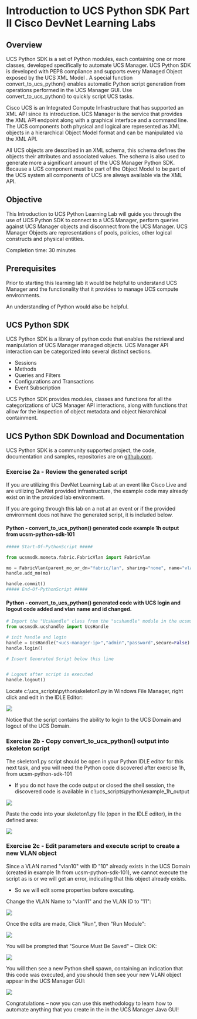 # Introduction to UCS Python SDK Part II Cisco DevNet Learning Labs

## Overview
UCS Python SDK is a set of Python modules, each containing one or more classes, developed specifically to automate UCS Manager. UCS Python SDK is developed with PEP8 compliance and supports every Managed Object exposed by the UCS XML Model . A special function convert_to_ucs_python() enables automatic Python script generation from operations performed in the UCS Manager GUI. Use convert_to_ucs_python() to quickly script UCS tasks.

Cisco UCS is an Integrated Compute Infrastructure that has supported an XML API since its introduction. UCS Manager is the service that provides the XML API endpoint along with a graphical interface and a command line.  The UCS components both physical and logical are represented as XML objects in a hierarchical Object Model format and can be manipulated via the XML API.

All UCS objects are described in an XML schema, this schema defines the objects their attributes and associated values. The schema is also used to generate more a significant amount of the UCS Manager Python SDK. Because a UCS component must be part of the Object Model to be part of the UCS system all components of UCS are always available via the XML API.

## Objective
This Introduction to UCS Python Learning Lab will guide you through the use of UCS Python SDK to connect to a UCS Manager, perform queries against UCS Manager objects and disconnect from the UCS Manager. UCS Manager Objects are representations of pools, policies, other logical constructs and physical entities.

Completion time: 30 minutes

## Prerequisites
Prior to starting this learning lab it would be helpful to understand UCS Manager and the functionality that it provides to manage UCS compute environments.

An understanding of Python would also be helpful.

## UCS Python SDK
UCS Python SDK is a library of python code that enables the retrieval and manipulation of UCS Manager managed objects. UCS Manager API interaction can be categorized into several distinct sections.
* Sessions
* Methods
* Queries and Filters
* Configurations and Transactions
* Event Subscription

UCS Python SDK provides modules, classes and functions for all the categorizations of UCS Manager API interactions, along with functions that allow for the inspection of object metadata and object hierarchical containment.

## UCS Python SDK Download and Documentation
UCS Python SDK is a community supported project, the code, documentation and samples, repositories are on [github.com](https://github.com/CiscoUcs/ucsmsdk).

### Exercise 2a - Review the generated script

  If you are utilizing this DevNet Learning Lab at an event like Cisco Live and are utilizing DevNet provided infrastructure, the example code may already exist on in the provided lab environment.

  If you are going through this lab on a not at an event or if the provided environment does not have the generated script, it is included below.

  #### Python - convert_to_ucs_python() generated code example 1h output from ucsm-python-sdk-101

  ```python
  ##### Start-Of-PythonScript #####

  from ucsmsdk.mometa.fabric.FabricVlan import FabricVlan

  mo = FabricVlan(parent_mo_or_dn="fabric/lan", sharing="none", name="vlan10", id="10", mcast_policy_name="", policy_owner="local", default_net="no", pub_nw_name="", compression_type="included")
  handle.add_mo(mo)

  handle.commit()
  ##### End-Of-PythonScript #####
  ```

  #### Python - convert_to_ucs_python() generated code with UCS login and logout code added and vlan name and id changed.

  ```Python
  # Import the "UcsHandle" class from the "ucshandle" module in the ucsmsdk directory
  from ucsmsdk.ucshandle import UcsHandle

  # init handle and login
  handle = UcsHandle("<ucs-manager-ip>","admin","password",secure=False)
  handle.login()

  # Insert Generated Script below this line


  # Logout after script is executed
  handle.logout()
  ```

  Locate c:\ucs_scripts\python\skeleton1.py in Windows File Manager, right click and edit in the IDLE Editor:

  ![](/posts/files/ucsm-python-sdk-102/assets/images/ucsm-python-sdk-102-01.png)

  Notice that the script contains the ability to login to the UCS Domain and logout of the UCS Domain.

### Exercise 2b - Copy convert_to_ucs_python() output  into skeleton script

  The skeleton1.py script should be open in your Python IDLE editor for this next task, and you will need the Python code discovered after exercise 1h, from ucsm-python-sdk-101

  -	If you do not have the code output or closed the shell session, the discovered code is available in c:\ucs_scripts\python\example_1h_output

  ![](/posts/files/ucsm-python-sdk-102/assets/images/ucsm-python-sdk-102-02.png)

  Paste the code into your skeleton1.py file (open in the IDLE editor), in the defined area:

  ![](/posts/files/ucsm-python-sdk-102/assets/images/ucsm-python-sdk-102-03.png)

### Exercise 2c - Edit parameters and execute script to create a new VLAN object

  Since a VLAN named "vlan10" with ID "10" already exists in the UCS Domain (created in example 1h from ucsm-python-sdk-101), we cannot execute the script as is or we will get an error, indicating that this object already exists.

  -	So we will edit some properties before executing.

  Change the VLAN Name to "vlan11" and the VLAN ID to "11":

  ![](/posts/files/ucsm-python-sdk-102/assets/images/ucsm-python-sdk-102-04.png)

  Once the edits are made, Click "Run", then "Run Module":

  ![](/posts/files/ucsm-python-sdk-102/assets/images/ucsm-python-sdk-102-05.png)

  You will be prompted that "Source Must Be Saved" – Click OK:

  ![](/posts/files/ucsm-python-sdk-102/assets/images/ucsm-python-sdk-102-06.png)

  You will then see a new Python shell spawn, containing an indication that this code was executed, and you should then see your new VLAN object appear in the UCS Manager GUI:

  ![](/posts/files/ucsm-python-sdk-102/assets/images/ucsm-python-sdk-102-07.png)

  Congratulations – now you can use this methodology to learn how to automate anything that you create in the in the UCS Manager Java GUI!
